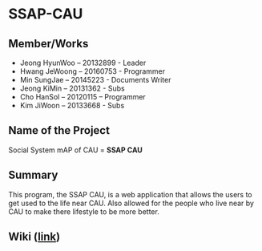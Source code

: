 # SSAP-CAU

## Member/Works
 - Jeong HyunWoo – 20132899 - Leader
 - Hwang JeWoong – 20160753 - Programmer
 - Min SungJae – 20145223 - Documents Writer
 - Jeong KiMin – 20131362 - Subs
 - Cho HanSol – 20120115 – Programmer
 - Kim JiWoon – 20133668 - Subs


## Name of the Project
 Social System mAP of CAU = **SSAP CAU**


## Summary
This program, the SSAP CAU, is a web application that allows the users to get used to the life near CAU. Also allowed for the people who live near by CAU to make there lifestyle to be more better.

## Wiki ([link](https://github.com/Yukinyaa/SSAP-CAU/wiki/PRODUCT-DESCRIPTION))


